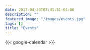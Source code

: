 ```yaml
---
date: 2017-04-23T07:41:51-04:00
description: ""
featured_image: "/images/events.jpg"
tags: []
title: "Events"
---
```


{{< google-calendar >}}